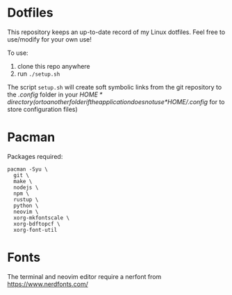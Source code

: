 # Dotfiles

This repository keeps an up-to-date record of my Linux dotfiles. Feel free to use/modify for your own use! 

To use:

  1. clone this repo anywhere 
  2. run `./setup.sh`

The script `setup.sh` will create soft symbolic links from the git repository to the *.config* folder in your *$HOME* directory (or to another folder if the application does not use *$HOME/.config* for to store configuration files)

# Pacman

Packages required: 

```
pacman -Syu \
  git \
  make \
  nodejs \
  npm \
  rustup \
  python \
  neovim \
  xorg-mkfontscale \
  xorg-bdftopcf \
  xorg-font-util
```

# Fonts
The terminal and neovim editor require a nerfont from https://www.nerdfonts.com/
